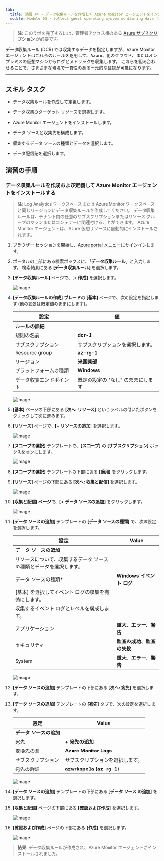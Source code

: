 ```yaml
---
lab:
  title: 演習 04 - データ収集ルールを作成して Azure Monitor エージェントをインストールする
  module: Module 05 - Collect guest operating system monitoring data from Azure and hybrid virtual machines using Azure Monitor Agent
---
```



>**注**: このラボを完了するには、管理者アクセス権のある [Azure サブスクリプション](https://azure.microsoft.com/en-us/free/?azure-portal=true) が必要です。 


データ収集ルール (DCR) では収集するデータを指定しますが、Azure Monitor エージェントはこれらのルールを適用して、Azure、他のクラウド、またはオンプレミスの仮想マシンからログとメトリックを収集します。 これらを組み合わせることで、さまざまな環境で一貫性のある一元的な監視が可能になります。

---

## スキル タスク

- データ収集ルールを作成して定義します。

- データ収集のターゲット リソースを選択します。

- Azure Monitor エージェントをインストールします。
  
- データ ソースと収集先を構成します。

- 収集するデータ ソースの種類とデータを選択します。

- データ配信先を選択します。

## 演習の手順 

### データ収集ルールを作成および定義して Azure Monitor エージェントをインストールする

>**注**: Log Analytics ワークスペースまたは Azure Monitor ワークスペースと同じリージョンにデータ収集ルールを作成してください。 データ収集ルールは、テナント内の任意のサブスクリプションまたはリソース グループのマシンまたはコンテナーに関連付けることができます。 Azure Monitor エージェントは、Azure 仮想リソースに自動的にインストールされます。

1. ブラウザー セッションを開始し、[Azure portal メニュー](https://portal.azure.com/)にサインインします。
  
3. ポータルの上部にある検索ボックスに、「**データ収集ルール**」と入力します。 検索結果にある **[データ収集ルール]** を選択します。
  
4. **[データ収集ルール]** ページで、**[+ 作成]** を選択します。
  
    ![image](https://github.com/user-attachments/assets/a472bc6f-fa96-4615-a67c-c99e8b9ce7a4)

5. **[データ収集ルールの作成] ブレード**の **[基本]** ページで、次の設定を指定します (他の設定は既定値のままにします)。

    |設定|値|
    |---|---|
    |**ルールの詳細**|
    |規則の名前|**dcr-1**|
    |サブスクリプション|サブスクリプションを選択します。|
    |Resource group|**az-rg-1**|
    |リージョン|**米国東部**|
    |プラットフォームの種類|**Windows**|
    |データ収集エンドポイント|既定の設定の "なし" のままにします|

   ![image](https://github.com/user-attachments/assets/6c63c48f-f7a9-4fb2-8fc0-e22084cd5013)

6. **[基本]** ページの下部にある **[次へ: リソース]** というラベルの付いたボタンをクリックして次に進みます。
   
7. **[リソース]** ページで、**[+ リソースの追加]** を選択します。

   ![image](https://github.com/user-attachments/assets/7e45996b-478b-4be4-9df3-df6127da6cb4)

8. **[スコープの選択]** テンプレートで、**[スコープ]** の **[サブスクリプション]** ボックスをオンにします。

   ![image](https://github.com/user-attachments/assets/0d228e47-039e-4418-ae66-025957e368bc)

9. **[スコープの選択]** テンプレートの下部にある **[適用]** をクリックします。
  
10. **[リソース]** ページの下部にある **[次へ: 収集と配信]** を選択します。

    ![image](https://github.com/user-attachments/assets/95556211-654f-4810-98a0-5cd8fac13bff)  

11. **[収集と配信] ページ**で、**[+ データ ソースの追加]** をクリックします。

    ![image](https://github.com/user-attachments/assets/8274b0c1-8617-4889-9aef-78e050f2bd00)

12. **[データ ソースの追加]** テンプレートの **[データ ソースの種類]** で、次の設定を選択します。
    
    |設定|Value|
    |---|---|
    |**データ ソースの追加**|
    |リソースについて、収集するデータ ソースの種類とデータを選択します。|
    |データ ソースの種類*|**Windows イベント ログ**|
    |[基本] を選択してイベント ログの収集を有効にします。|
    |収集するイベント ログとレベルを構成します。|
    |アプリケーション|**重大**、**エラー**、**警告**|
    |セキュリティ|**監査の成功**、**監査の失敗**|
    |System|**重大**、**エラー**、**警告**|

    ![image](https://github.com/user-attachments/assets/33039994-0613-40f4-9c55-03f795b38b9b)

13. **[データ ソースの追加]** テンプレートの下部にある **[次へ: 宛先]** を選択します。

14. **[データ ソースの追加]** テンプレートの **[宛先]** タブで、次の設定を選択します。
    
    |設定|Value|
    |---|---|
    |**データ ソースの追加**|
    |宛先|**+ 宛先の追加**|
    |変換先の型|**Azure Monitor Logs**|
    |サブスクリプション|サブスクリプションを選択します。|
    |宛先の詳細|**azwrkspc1a (az-rg-1**)|

     ![image](https://github.com/user-attachments/assets/dc2d2906-4a57-4df9-a33c-fd6ae34a8457)

15. **[データ ソースの追加]** テンプレートの下部にある **[データ ソース の追加]** を選択します。

16. **[収集と配信]** ページの下部にある **[確認および作成]** を選択します。

    ![image](https://github.com/user-attachments/assets/4277089c-971c-4334-a49d-6ac6bfe93ff4)

17. **[確認および作成]** ページの下部にある **[作成]** を選択します。

    ![image](https://github.com/user-attachments/assets/b532f92e-af10-4b4d-bb52-10d15ad38d4a)

> **結果**: データ収集ルールが作成され、Azure Monitor エージェントがインストールされました。
